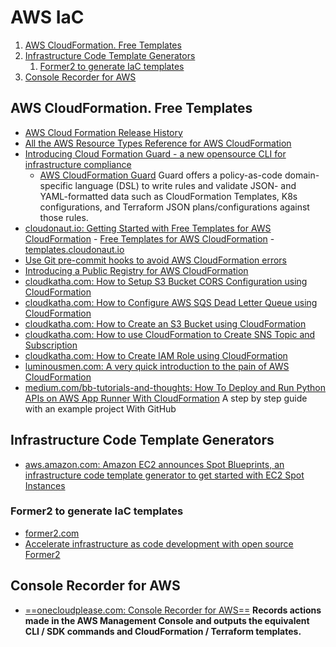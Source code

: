 # AWS IaC

1. [AWS CloudFormation. Free Templates](#aws-cloudformation-free-templates)
2. [Infrastructure Code Template Generators](#infrastructure-code-template-generators)
    1. [Former2 to generate IaC templates](#former2-to-generate-iac-templates)
3. [Console Recorder for AWS](#console-recorder-for-aws)

## AWS CloudFormation. Free Templates

- [AWS Cloud Formation Release History](http://docs.aws.amazon.com/AWSCloudFormation/latest/UserGuide/ReleaseHistory.html)
- [All the AWS Resource Types Reference for AWS CloudFormation](http://docs.aws.amazon.com/AWSCloudFormation/latest/UserGuide/aws-template-resource-type-ref.html)
- [Introducing Cloud Formation Guard - a new opensource CLI for infrastructure compliance](https://aws.amazon.com/about-aws/whats-new/2020/06/introducing-aws-cloudformation-guard-preview/)
    - [AWS CloudFormation Guard](https://github.com/aws-cloudformation/cloudformation-guard) Guard offers a policy-as-code domain-specific language (DSL) to write rules and validate JSON- and YAML-formatted data such as CloudFormation Templates, K8s configurations, and Terraform JSON plans/configurations against those rules.
- [cloudonaut.io: Getting Started with Free Templates for AWS CloudFormation](https://cloudonaut.io/getting-started-with-aws-cf-templates/) - [Free Templates for AWS CloudFormation](https://github.com/widdix/aws-cf-templates/) - [templates.cloudonaut.io](https://templates.cloudonaut.io/)
- [Use Git pre-commit hooks to avoid AWS CloudFormation errors](https://aws.amazon.com/es/blogs/infrastructure-and-automation/use-git-pre-commit-hooks-avoid-aws-cloudformation-errors/)
- [Introducing a Public Registry for AWS CloudFormation](https://aws.amazon.com/es/blogs/aws/introducing-a-public-registry-for-aws-cloudformation/)
- [cloudkatha.com: How to Setup S3 Bucket CORS Configuration using CloudFormation](https://cloudkatha.com/how-to-setup-s3-bucket-cors-configuration-using-cloudformation)
- [cloudkatha.com: How to Configure AWS SQS Dead Letter Queue using CloudFormation](https://cloudkatha.com/how-to-configure-aws-sqs-dead-letter-queue-using-cloudformation/)
- [cloudkatha.com: How to Create an S3 Bucket using CloudFormation](https://cloudkatha.com/how-to-create-an-s3-bucket-using-cloudformation/)
- [cloudkatha.com: How to use CloudFormation to Create SNS Topic and Subscription](https://cloudkatha.com/how-to-use-cloudformation-to-create-sns-topic-and-subscription/)
- [cloudkatha.com: How to Create IAM Role using CloudFormation](https://cloudkatha.com/how-to-create-iam-role-using-cloudformation/)
- [luminousmen.com: A very quick introduction to the pain of AWS CloudFormation](https://luminousmen.com/post/a-very-quick-introduction-to-the-pain-of-aws-cloudformation)
- [medium.com/bb-tutorials-and-thoughts: How To Deploy and Run Python APIs on AWS App Runner With CloudFormation](https://medium.com/bb-tutorials-and-thoughts/how-to-deploy-and-run-python-apis-on-aws-app-runner-with-cloudformation-cf9c6fd14cf6) A step by step guide with an example project With GitHub

## Infrastructure Code Template Generators

- [aws.amazon.com: Amazon EC2 announces Spot Blueprints, an infrastructure code template generator to get started with EC2 Spot Instances](https://aws.amazon.com/about-aws/whats-new/2020/12/amazon-ec2-announces-spot-blueprints-an-infrastructure-code-template-generator-to-get-started-with-ec2-spot-instances/)

### Former2 to generate IaC templates

- [former2.com](https://former2.com/)
- [Accelerate infrastructure as code development with open source Former2](https://aws.amazon.com/blogs/opensource/accelerate-infrastructure-as-code-development-with-open-source-former2/)

## Console Recorder for AWS

- [==onecloudplease.com: Console Recorder for AWS==](https://onecloudplease.com/project/console-recorder) **Records actions made in the AWS Management Console and outputs the equivalent CLI / SDK commands and CloudFormation / Terraform templates.**